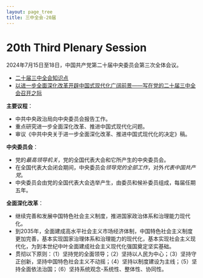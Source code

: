 ```yaml
---
layout: page_tree
title: 三中全会-20届
---
```


# 20th Third Plenary Session


2024年7月15日至18日，中国共产党第二十届中央委员会第三次全体会议。
* [二十届三中全会知识点](https://mp.weixin.qq.com/s/Z70ufKceWVssA7Mre6OJZQ)
* [以进一步全面深化改革开辟中国式现代化广阔前景——写在党的二十届三中全会召开之际](https://www.gov.cn/yaowen/liebiao/202407/content_6962927.htm)


**主要议程**：
* 中共中央政治局向中央委员会报告工作。
* 重点研究进一步全面深化改革、推进中国式现代化问题。
* 审议《中共中央关于进一步全面深化改革、推进中国式现代化的决定》稿。

**中央委员会**：
* 党的*最高领导机关*，党的全国代表大会和它所产生的中央委员会。
* 在全国代表大会闭会期间，中央委员会*领导党的全部工作*，对外*代表中国共产党*。
* 中央委员会由党的全国代表大会选举产生，由委员和候补委员组成，每届任期五年。

**全面深化改革**：
* 继续完善和发展中国特色社会主义制度，推进国家政治体系和治理能力现代化。
* 到2035年，全面建成高水平社会主义市场经济体制，中国特色社会主义制度更加完善，基本实现国家治理体系和治理能力的现代化，基本实现社会主义现代化，为到本世纪中叶全面建成社会主义现代化强国奠定坚实基础。
* 贯彻以下原则：（1）坚持党的全面领导；（2）坚持以人民为中心；（3）坚持守正创新，坚持中国特色社会主义不动摇；（4）坚持以制度建设为主线；（5）坚持全面依法治国；（6）坚持系统观念-系统性、整体性、协同性。
